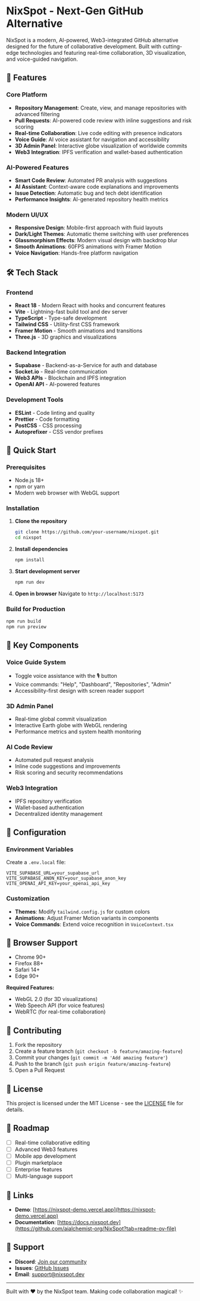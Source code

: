 # NixSpot - Next-Gen GitHub Alternative

NixSpot is a modern, AI-powered, Web3-integrated GitHub alternative designed for the future of collaborative development. Built with cutting-edge technologies and featuring real-time collaboration, 3D visualization, and voice-guided navigation.

## 🚀 Features

### Core Platform
- **Repository Management**: Create, view, and manage repositories with advanced filtering
- **Pull Requests**: AI-powered code review with inline suggestions and risk scoring
- **Real-time Collaboration**: Live code editing with presence indicators
- **Voice Guide**: AI voice assistant for navigation and accessibility
- **3D Admin Panel**: Interactive globe visualization of worldwide commits
- **Web3 Integration**: IPFS verification and wallet-based authentication

### AI-Powered Features
- **Smart Code Review**: Automated PR analysis with suggestions
- **AI Assistant**: Context-aware code explanations and improvements
- **Issue Detection**: Automatic bug and tech debt identification
- **Performance Insights**: AI-generated repository health metrics

### Modern UI/UX
- **Responsive Design**: Mobile-first approach with fluid layouts
- **Dark/Light Themes**: Automatic theme switching with user preferences
- **Glassmorphism Effects**: Modern visual design with backdrop blur
- **Smooth Animations**: 60FPS animations with Framer Motion
- **Voice Navigation**: Hands-free platform navigation

## 🛠️ Tech Stack

### Frontend
- **React 18** - Modern React with hooks and concurrent features
- **Vite** - Lightning-fast build tool and dev server
- **TypeScript** - Type-safe development
- **Tailwind CSS** - Utility-first CSS framework
- **Framer Motion** - Smooth animations and transitions
- **Three.js** - 3D graphics and visualizations

### Backend Integration
- **Supabase** - Backend-as-a-Service for auth and database
- **Socket.io** - Real-time communication
- **Web3 APIs** - Blockchain and IPFS integration
- **OpenAI API** - AI-powered features

### Development Tools
- **ESLint** - Code linting and quality
- **Prettier** - Code formatting
- **PostCSS** - CSS processing
- **Autoprefixer** - CSS vendor prefixes

## 🚀 Quick Start

### Prerequisites
- Node.js 18+ 
- npm or yarn
- Modern web browser with WebGL support

### Installation

1. **Clone the repository**
   ```bash
   git clone https://github.com/your-username/nixspot.git
   cd nixspot
   ```

2. **Install dependencies**
   ```bash
   npm install
   ```

3. **Start development server**
   ```bash
   npm run dev
   ```

4. **Open in browser**
   Navigate to `http://localhost:5173`

### Build for Production

```bash
npm run build
npm run preview
```

## 🎯 Key Components

### Voice Guide System
- Toggle voice assistance with the 🎙️ button
- Voice commands: "Help", "Dashboard", "Repositories", "Admin"
- Accessibility-first design with screen reader support

### 3D Admin Panel
- Real-time global commit visualization
- Interactive Earth globe with WebGL rendering
- Performance metrics and system health monitoring

### AI Code Review
- Automated pull request analysis
- Inline code suggestions and improvements
- Risk scoring and security recommendations

### Web3 Integration
- IPFS repository verification
- Wallet-based authentication
- Decentralized identity management

## 🔧 Configuration

### Environment Variables
Create a `.env.local` file:

```env
VITE_SUPABASE_URL=your_supabase_url
VITE_SUPABASE_ANON_KEY=your_supabase_anon_key
VITE_OPENAI_API_KEY=your_openai_api_key
```

### Customization
- **Themes**: Modify `tailwind.config.js` for custom colors
- **Animations**: Adjust Framer Motion variants in components
- **Voice Commands**: Extend voice recognition in `VoiceContext.tsx`

## 📱 Browser Support

- Chrome 90+
- Firefox 88+
- Safari 14+
- Edge 90+

**Required Features:**
- WebGL 2.0 (for 3D visualizations)
- Web Speech API (for voice features)
- WebRTC (for real-time collaboration)

## 🤝 Contributing

1. Fork the repository
2. Create a feature branch (`git checkout -b feature/amazing-feature`)
3. Commit your changes (`git commit -m 'Add amazing feature'`)
4. Push to the branch (`git push origin feature/amazing-feature`)
5. Open a Pull Request

## 📄 License

This project is licensed under the MIT License - see the [LICENSE](LICENSE) file for details.

## 🌟 Roadmap

- [ ] Real-time collaborative editing
- [ ] Advanced Web3 features
- [ ] Mobile app development
- [ ] Plugin marketplace
- [ ] Enterprise features
- [ ] Multi-language support

## 🔗 Links

- **Demo**: [https://nixspot-demo.vercel.app](https://nixspot-demo.vercel.app)
- **Documentation**: [https://docs.nixspot.dev](https://github.com/aialchemist-org/NixSpot?tab=readme-ov-file)

## 💬 Support

- **Discord**: [Join our community](https://discord.gg/nixspot)
- **Issues**: [GitHub Issues](https://github.com/your-username/nixspot/issues)
- **Email**: support@nixspot.dev

---

Built with ❤️ by the NixSpot team. Making code collaboration magical! ✨

